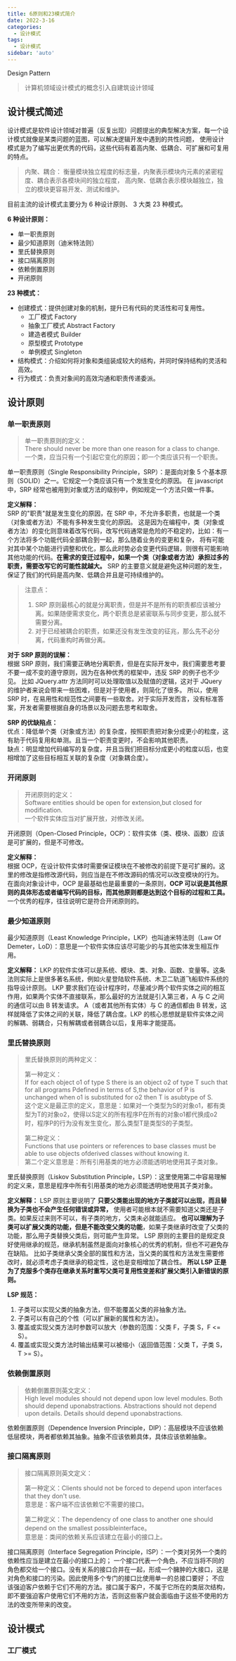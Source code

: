 ```yaml
---
title: 6原则和23模式简介
date: 2022-3-16
categories:
  - 设计模式 
tags:
  - 设计模式 
sidebar: 'auto'
---
```


Design Pattern

> 计算机领域设计模式的概念引入自建筑设计领域

## 设计模式简述

设计模式是软件设计领域对普遍（反复出现）问题提出的典型解决方案，每一个设计模式就像是某类问题的蓝图，可以解决逻辑开发中遇到的共性问题，
使用设计模式是为了编写出更优秀的代码，这些代码有着高内聚、低耦合、可扩展和可复用的特点。

> 内聚、耦合：
> 衡量模块独立程度的标志量，内聚表示模块内元素的紧密程度、耦合表示各模块间的独立程度，
> 高内聚、低耦合表示模块越独立，独立的模块更容易开发、测试和维护。

目前主流的设计模式主要分为 6 种设计原则、 3 大类 23 种模式。

**6 种设计原则：**

- 单一职责原则
- 最少知道原则（迪米特法则）
- 里氏替换原则
- 接口隔离原则
- 依赖倒置原则
- 开闭原则

**23 种模式：**

- 创建模式：提供创建对象的机制，提升已有代码的灵活性和可复用性。
  - 工厂模式 Factory
  - 抽象工厂模式 Abstract Factory
  - 建造者模式 Builder
  - 原型模式 Prototype
  - 单例模式 Singleton
- 结构模式：介绍如何将对象和类组装成较大的结构，并同时保持结构的灵活和高效。
- 行为模式：负责对象间的高效沟通和职责传递委派。

## 设计原则

### 单一职责原则 

> 单一职责原则的定义：  
> There should never be more than one reason for a class to change.  
> 一个类，应当只有一个引起它变化的原因；即一个类应该只有一个职责。

单一职责原则（Single Responsibility Principle，SRP）：是面向对象 5 个基本原则（SOLID）之一。它规定一个类应该只有一个发生变化的原因。
在 javascript 中，SRP 经常也被用到对象或方法的级别中，例如规定一个方法只做一件事。

**定义解释：**  
SRP 的"职责"就是发生变化的原因，在 SRP 中，不允许多职责，也就是一个类（对象或者方法）不能有多种发生变化的原因。
这是因为在编程中，类（对象或者方法）的变化则意味着改写代码，改写代码通常是危险的不稳定的，比如：有一个方法将多个功能代码全部耦合到一起，那么随着业务的变更和复杂，
将有可能对其中某个功能进行调整和优化，那么此时势必会变更代码逻辑，则很有可能影响其他功能的代码。**在需求的变迁过程中，如果一个类（对象或者方法）承担过多的职责，需要改写它的可能性就越大。**
SRP 的主要意义就是避免这种问题的发生，保证了我们的代码是高内聚、低耦合并且是可持续维护的。

> 注意点：
> 1. SRP 原则最核心的就是分离职责，但是并不是所有的职责都应该被分离。如果随便需求变化，两个职责总是紧密联系与同步变更，那么就不需要分离。
> 2. 对于已经被耦合的职责，如果还没有发生改变的征兆，那么先不必分离，代码重构时再做分离。

**对于 SRP 原则的误解：**  
根据 SRP 原则，我们需要正确地分离职责，但是在实际开发中，我们需要思考要不要一成不变的遵守原则，因为在各种优秀的框架中，违反 SRP 的例子也不少见。
比如 JQuery.attr 方法同时可以处理取值以及赋值的逻辑，这对于 JQuery 的维护者来说会带来一些困难，但是对于使用者，则简化了很多。
所以，使用 SRP 时，在易用性和规范性之间要有一些取舍。对于实际开发而言，没有标准答案，开发者需要根据自身的场景以及问题去思考和取舍。

**SRP 的优缺陷点：**  
优点：降低单个类（对象或方法）的复杂度，按照职责把对象分成更小的粒度，这有助于代码复用和单测。且当一个职责变更时，不会影响其他职责。  
缺点：明显增加代码编写的复杂度，并且当我们把目标分成更小的粒度以后，也变相增加了这些目标相互关联的复杂度（对象耦合度）。

### 开闭原则

> 开闭原则的定义：  
> Software entities should be open for extension,but closed for modification.  
> 一个软件实体应当对扩展开放，对修改关闭。

开闭原则（Open-Closed Principle，OCP）：软件实体（类、模块、函数）应该是可扩展的，但是不可修改。

**定义解释：**  
根据 OCP，在设计软件实体时需要保证模块在不被修改的前提下是可扩展的。这里的修改是指修改源代码，则应当是在不修改源码的情况可以改变模块的行为。
在面向对象设计中，OCP 是最基础也是最重要的一条原则，**OCP 可以说是其他原则的具体形态或者编写代码的目标，而其他原则都是达到这个目标的过程和工具。**
一个优秀的程序，往往说明它是符合开闭原则的。

### 最少知道原则

最少知道原则（Least Knowledge Principle，LKP）也叫迪米特法则（Law Of Demeter，LoD）：意思是一个软件实体应该尽可能少的与其他实体发生相互作用。

**定义解释：**
LKP 的软件实体可以是系统、模块、类、对象、函数、变量等。这条法则实际上是很多著名系统，例如火星登陆软件系统、木卫二轨道飞船软件系统的指导设计原则。
LKP 要求我们在设计程序时，尽量减少两个软件实体之间的相互作用，如果两个实体不直接联系，那么最好的方法就是引入第三者，A 与 C 之间的通信可以由 B 转发请求。
A（或者其他所有实体）与 C 的通信都由 B 转发，这样就降低了实体之间的关联，降低了耦合度。LKP 的核心思想就是软件实体之间的解耦、弱耦合，只有解耦或者弱耦合以后，复用率才能提高。

### 里氏替换原则

> 里氏替换原则的两种定义：  
>   
> 第一种定义：  
> If for each object o1 of type S there is an object o2 of type T such that for all programs Pdefined in terms of S,the behavior of P is unchanged when o1 is substituted for o2 then T is asubtype of S.  
> 这个定义是最正宗的定义，意思是：如果对一个类型为S的对象o1，都有类型为T的对象o2，使得以S定义的所有程序P在所有的对象o1都代换成o2时，程序P的行为没有发生变化，那么类型T是类型S的子类型。 
>   
> 第二种定义：  
> Functions that use pointers or references to base classes must be able to use objects ofderived classes without knowing it.  
> 第二个定义意思是：所有引用基类的地方必须能透明地使用其子类对象。

里氏替换原则（Liskov Substitution Principle，LSP）：这里使用第二中容易理解的定义来，意思是程序中所有引用基类的地方必须能透明地使用其子类对象。

**定义解释：**
LSP 原则主要说明了 **只要父类能出现的地方子类就可以出现，而且替换为子类也不会产生任何错误或异常，** 使用者可能根本就不需要知道父类还是子类。如果反过来则不可以，有子类的地方，父类未必就能适应。
**也可以理解为子类可以扩展父类的功能，但是不能改变父类的功能**，如果子类继承时改变了父类的功能，那么用子类替换父类后，则可能产生异常。
LSP 原则的主要目的是规定良好使用继承的规范，继承机制虽然是面向对象核心的优秀的机制，但也不可避免存在缺陷。
比如子类继承父类全部的属性和方法，当父类的属性和方法发生需要修改时，就必须考虑子类继承的稳定性，这也是变相增加了耦合性。
**所以 LSP 正是为了克服多个类存在继承关系时重写父类可复用性变差和扩展父类引入新错误的原则。**

**LSP 规范：**
1. 子类可以实现父类的抽象方法，但不能覆盖父类的非抽象方法。
2. 子类可以有自己的个性（可以扩展新的属性和方法）。
3. 覆盖或实现父类方法时参数可以放大（参数的范围：父类 F，子类 S，F <= S）。
4. 覆盖或实现父类方法时输出结果可以被缩小（返回值范围：父类 T，子类 S，T >= S）。

### 依赖倒置原则

> 依赖倒置原则英文定义：  
> High level modules should not depend upon low level modules. Both should depend uponabstractions. Abstractions should not depend upon details. Details should depend uponabstractions.

依赖倒置原则（Dependence Inversion Principle，DIP）：高层模块不应该依赖低层模块，两者都依赖其抽象。抽象不应该依赖具体，具体应该依赖抽象。

### 接口隔离原则

> 接口隔离原则英文定义：  
>   
> 第一种定义：Clients should not be forced to depend upon interfaces that they don't use.  
> 意思是：客户端不应该依赖它不需要的接口。  
>   
> 第二种定义：The dependency of one class to another one should depend on the smallest possibleinterface。  
> 意思是：类间的依赖关系应该建立在最小的接口上。

接口隔离原则（Interface Segregation Principle，ISP）：一个类对另外一个类的依赖性应当是建立在最小的接口上的；
一个接口代表一个角色，不应当将不同的角色都交给一个接口。没有关系的接口合并在一起，形成一个臃肿的大接口，这是对角色和接口的污染。因此使用多个专门的接口比使用单一的总接口要好；
不应该强迫客户依赖于它们不用的方法。接口属于客户，不属于它所在的类层次结构，即不要强迫客户使用它们不用的方法，否则这些客户就会面临由于这些不使用的方法的改变所带来的改变。

## 设计模式

### 工厂模式



